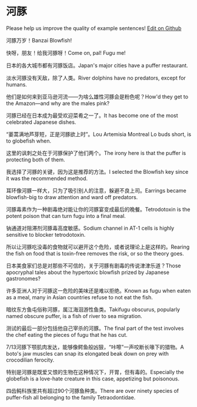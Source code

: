 # 河豚

Please help us improve the quality of example sentences! [Edit on Github](https://github.com/jiyushe/jiyu-example-sentence-source/blob/main/chinese/hetun.md)

<p><span class="chinese">河豚万岁！</span><span class="english">Banzai Blowfish!</span></p>

<p><span class="chinese">快呀，朋友！给我河豚呀！</span><span class="english">Come on, pal! Fugu me!</span></p>

<p><span class="chinese">日本的各大城市都有河豚饭店。</span><span class="english">Japan's major cities have a puffer restaurant.</span></p>

<p><span class="chinese">淡水河豚没有天敌，除了人类。</span><span class="english">River dolphins have no predators, except for humans.</span></p>

<p><span class="chinese">他们是如何来到亚马逊河流——为啥么雄性河豚会是粉色呢？</span><span class="english">How'd they get to the Amazon—and why are the males pink?</span></p>

<p><span class="chinese">河豚已经在日本成为最受欢迎菜肴之一了。</span><span class="english">It has become one of the most celebrated Japanese dishes.</span></p>

<p><span class="chinese">“蒌蒿满地芦芽短，正是河豚欲上时”。</span><span class="english">Lou Artemisia Montreal Lo buds short, is to globefish when.</span></p>

<p><span class="chinese">这里的讽刺之处在于河豚保护了他们两个。</span><span class="english">The irony here is that the puffer is protecting both of them.</span></p>

<p><span class="chinese">我选择了河豚的关键，因为这是推荐的方法。</span><span class="english">I selected the Blowfish key since it was the recommended method.</span></p>

<p><span class="chinese">耳环像河豚一样大，只为了吸引别人的注意，躲避不良上司。</span><span class="english">Earrings became blowfish-big to draw attention and ward off predators.</span></p>

<p><span class="chinese">河豚毒素作为一种剧毒绝对能让你的河豚宴变成最后的晚餐。</span><span class="english">Tetrodotoxin is the potent poison that can turn fugu into a final meal.</span></p>

<p><span class="chinese">钠通道对阻滞剂河豚毒高度敏感。</span><span class="english">Sodium channel in AT-1 cells is highly sensitive to blocker tetrodotoxin.</span></p>

<p><span class="chinese">所以让河豚吃没毒的食物就可以避开这个危险，或者说理论上是这样的。</span><span class="english">Rearing the fish on food that is toxin-free removes the risk, or so the theory goes.</span></p>

<p><span class="chinese">日本美食家们总是对那些不可信的，关于河豚有剧毒的传说津津乐道？</span><span class="english">Those apocryphal tales about the hypertoxic blowfish prized by Japanese gastronomes?</span></p>

<p><span class="chinese">许多亚洲人对于河豚这一危险的美味还是难以拒绝。</span><span class="english">Known as fugu when eaten as a meal, many in Asian countries refuse to not eat the fish.</span></p>

<p><span class="chinese">暗纹东方鱼屯俗称河豚，属江海洄游性鱼类。</span><span class="english">Takifugu obscurus, popularly named obscure puffer, is a fish of river to sea migration.</span></p>

<p><span class="chinese">测试的最后一部分包括他自己宰杀的河豚。</span><span class="english">The final part of the test involves the chef eating the pieces of fugu that he has cut.</span></p>

<p><span class="chinese">7/13河豚下颚肌肉发达，能够像鳄鱼般凶狠，“咔嚓”一声咬断长喙下的猎物。</span><span class="english">A boto's jaw muscles can snap its elongated beak down on prey with crocodilian ferocity.</span></p>

<p><span class="chinese">特别是河豚是既爱又恨的生物在这种情况下，开胃，但有毒的。</span><span class="english">Especially the globefish is a love-hate creature in this case, appetizing but poisonous.</span></p>

<p><span class="chinese">四齿鲀科族里共有超过90个河豚鱼种类。</span><span class="english">There are over ninety species of puffer-fish all belonging to the family Tetraodontidae.</span></p>

